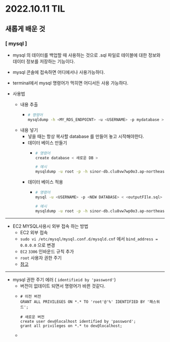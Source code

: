 #  2022.10.11 TIL 

## 새롭게 배운 것 


### [ mysql ]
* mysql 의 데이터를 백업할 때 사용하는 것으로 .sql 파일로 테이블에 대한 정보와 데이터 정보를 저장하는 기능이다. 
* mysql 콘솔에 접속하면 어디에서나 사용가능하다. 
* terminal에서  mysql 명령어가 먹히면 어디서든 사용 가능하다. 


* 사용법
  * 내용 추출 
    * ```bash
      # 명령어
      mysqldump -h <MY_RDS_ENDPOINT> -u <USERNAME> -p mydatabase > <outputFIle.sql>
      ```
  * 내용 넣기 
    * 넣을 때는 항상 복사할 database 를 만들어 놓고 시작해야한다. 
    * 데이터 베이스 만들기
      * ```bash
        # 명령어
        create database < 새로운 DB > 
        
        # 예시 
        mysqldump -u root -p -h sinor-db.clu8vw7wp0o3.ap-northeast-2.rds.amazonaws.com -v sinor_event_test > testpoint.sql
        ```
    * 데이터 베이스 적용
      * ```bash
        # 명령어
        mysql -u <USERNAME> -p <NEW DATABASE> < <outputFIle.sql>
        
        # 예시
        mysqldump -u root -p -h sinor-db.clu8vw7wp0o3.ap-northeast-2.rds.amazonaws.com -v sinor_event_test > testpoint.sql
        ```
        
***

* EC2 MYSQL사용시 외부 접속 하는 방법
  * EC2 외부 접속
  * `sudo vi /etc/mysql/mysql.conf.d/mysqld.cnf` 에서 `bind_address = 0.0.0.0` 으로 변경
  * `EC2` `3306` 인바운드 규칙 추가 
  * `root` 사용자 권한 주기
  * [참고](https://ohju.tistory.com/315)


***

* mysql 권한 주기 에러 ( `identifieid by 'password'`)
  * 버전이 없데이트 되면서 명령어가 바뀐 것같다. 
  * ```mysql
    # 이전 버전 
    GRANT ALL PRIVILEGES ON *.* TO 'root'@'%' IDENTIFIED BY '패스워드';
    
    # 새로운 버전
    create user dev@localhost identified by 'password';
    grant all privileges on *.* to dev@localhost;
    ```
  * 